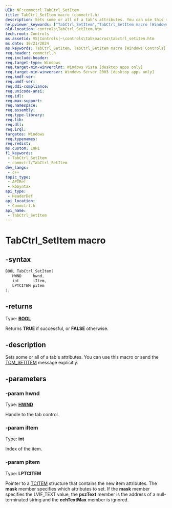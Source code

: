 ```yaml
---
UID: NF:commctrl.TabCtrl_SetItem
title: TabCtrl_SetItem macro (commctrl.h)
description: Sets some or all of a tab's attributes. You can use this macro or send the TCM_SETITEM message explicitly.
helpviewer_keywords: ["TabCtrl_SetItem","TabCtrl_SetItem macro [Windows Controls]","_win32_TabCtrl_SetItem","_win32_TabCtrl_SetItem_cpp","commctrl/TabCtrl_SetItem","controls.TabCtrl_SetItem","controls._win32_TabCtrl_SetItem"]
old-location: controls\TabCtrl_SetItem.htm
tech.root: Controls
ms.assetid: VS|Controls|~\controls\tab\macros\tabctrl_setitem.htm
ms.date: 10/21/2024
ms.keywords: TabCtrl_SetItem, TabCtrl_SetItem macro [Windows Controls], _win32_TabCtrl_SetItem, _win32_TabCtrl_SetItem_cpp, commctrl/TabCtrl_SetItem, controls.TabCtrl_SetItem, controls._win32_TabCtrl_SetItem
req.header: commctrl.h
req.include-header: 
req.target-type: Windows
req.target-min-winverclnt: Windows Vista [desktop apps only]
req.target-min-winversvr: Windows Server 2003 [desktop apps only]
req.kmdf-ver: 
req.umdf-ver: 
req.ddi-compliance: 
req.unicode-ansi: 
req.idl: 
req.max-support: 
req.namespace: 
req.assembly: 
req.type-library: 
req.lib: 
req.dll: 
req.irql: 
targetos: Windows
req.typenames: 
req.redist: 
ms.custom: 19H1
f1_keywords:
 - TabCtrl_SetItem
 - commctrl/TabCtrl_SetItem
dev_langs:
 - c++
topic_type:
 - APIRef
 - kbSyntax
api_type:
 - HeaderDef
api_location:
 - Commctrl.h
api_name:
 - TabCtrl_SetItem
---
```


# TabCtrl_SetItem macro

## -syntax

```cpp
BOOL TabCtrl_SetItem(
   HWND     hwnd,
   int      iItem,
   LPTCITEM pitem
);
```

## -returns

Type: **[BOOL](/windows/desktop/winprog/windows-data-types)**

Returns <b>TRUE</b> if successful, or <b>FALSE</b> otherwise.


## -description

Sets some or all of a tab's attributes. You can use this macro or send the <a href="/windows/desktop/Controls/tcm-setitem">TCM_SETITEM</a> message explicitly.

## -parameters

### -param hwnd

Type: <b><a href="/windows/desktop/WinProg/windows-data-types">HWND</a></b>

Handle to the tab control.

### -param iItem

Type: <b>int</b>

Index of the item.

### -param pitem

Type: <b>LPTCITEM</b>

Pointer to a <a href="/windows/desktop/api/commctrl/ns-commctrl-tcitema">TCITEM</a> structure that contains the new item attributes. The <b>mask</b> member specifies which attributes to set. If the <b>mask</b> member specifies the LVIF_TEXT value, the <b>pszText</b> member is the address of a null-terminated string and the <b>cchTextMax</b> member is ignored.
